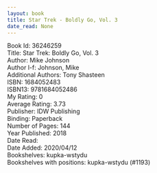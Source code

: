 ```yaml
---
layout: book
title: Star Trek - Boldly Go, Vol. 3
date_read: None
---
```


Book Id: 36246259<br />
Title: Star Trek: Boldly Go, Vol. 3<br />
Author: Mike Johnson<br />
Author l-f: Johnson, Mike<br />
Additional Authors: Tony Shasteen<br />
ISBN: 1684052483<br />
ISBN13: 9781684052486<br />
My Rating: 0<br />
Average Rating: 3.73<br />
Publisher: IDW Publishing<br />
Binding: Paperback<br />
Number of Pages: 144<br />
Year Published: 2018<br />
Date Read: <br />
Date Added: 2020/04/12<br />
Bookshelves: kupka-wstydu<br />
Bookshelves with positions: kupka-wstydu (#1193)<br />

